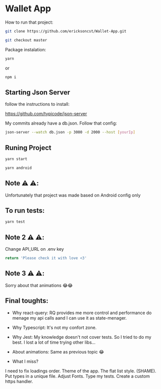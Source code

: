 # Wallet App

How to run that project:

```bash
git clone https://github.com/ericksoncst/Wallet-App.git
```

```bash
git checkout master
```

Package instalation:

```bash
yarn
```
or 

```bash
npm i
```

## Starting Json Server
follow the instructions to install:

https://github.com/typicode/json-server

My commits already have a db.json. Follow that config:

```bash
json-server --watch db.json -p 3000 -d 2000 --host [yourIp]
```

## Runing Project

```bash
yarn start
```


```bash
yarn android
```

## Note ⚠️ ⚠️:
Unfortunately that project was made based on Android config only

## To run tests:
```bash
yarn test
```

## Note 2 ⚠️ ⚠️:

Change API_URL on .env key


```typescript
return 'Please check it with love <3'
```

## Note 3 ⚠️ ⚠️:

Sorry about that animations 😂😂


## Final toughts:

- Why react-query: 
RQ provides me more control and performance do menage my api calls aand I can use it as state-menager.

- Why Typescript:
It's not my confort zone.

- Why Jest:
My knowledge doesn't not cover tests. So I tried to do my best. I lost a lot of time trying other libs...

- About animations:
Same as previous topic 😂

- What I miss?

I need to fix loadings order.
Theme of the app.
The flat list style. (SHAME).
Put types in a unique file.
Adjust Fonts.
Type my tests.
Create a custom https handler.
